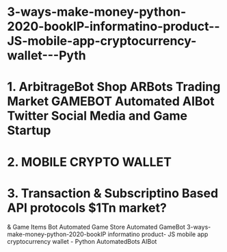 # 3-ways-make-money-python-2020-bookIP-informatino-product--JS-mobile-app-cryptocurrency-wallet---Pyth
# 1. ArbitrageBot Shop ARBots Trading Market GAMEBOT Automated AIBot Twitter Social Media and Game Startup
# 2. MOBILE CRYPTO WALLET
# 3. Transaction & Subscriptino Based API protocols $1Tn market?

&amp; Game Items Bot Automated Game Store Automated GameBot 3-ways-make-money-python-2020-bookIP informatino product- JS mobile app cryptocurrency wallet - Python AutomatedBots AIBot
